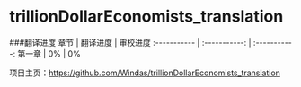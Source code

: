 # trillionDollarEconomists_translation

###翻译进度
章节 | 翻译进度 | 审校进度
:----------- | :-----------: | :-----------:
第一章 | 0% | 0%

项目主页：<https://github.com/Windas/trillionDollarEconomists_translation>
